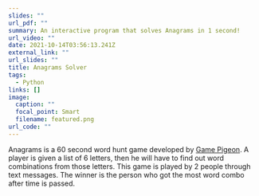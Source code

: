 ```yaml
---
slides: ""
url_pdf: ""
summary: An interactive program that solves Anagrams in 1 second!
url_video: ""
date: 2021-10-14T03:56:13.241Z
external_link: ""
url_slides: ""
title: Anagrams Solver
tags:
  - Python
links: []
image:
  caption: ""
  focal_point: Smart
  filename: featured.png
url_code: ""
---
```

Anagrams is a 60 second word hunt game developed by [Game Pigeon](http://gamepigeonapp.com/). A player is given a list of 6 letters, then he will have to find out word combinations from those letters. This game is played by 2 people through text messages. The winner is the person who got the most word combo after time is passed.[](https://i0.wp.com/mitrobe.com/wp-content/uploads/2020/07/20200703-180050.png?ssl=1)